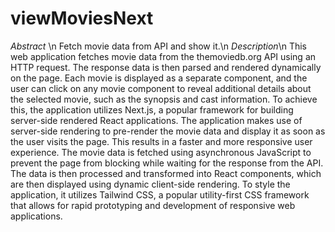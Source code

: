 # viewMoviesNext
*Abstract* \n
Fetch movie data from API and show it.\n
*Description*\n
This web application fetches movie data from the themoviedb.org API using an HTTP request. The response data is then parsed and rendered dynamically on the page. Each movie is displayed as a separate component, and the user can click on any movie component to reveal additional details about the selected movie, such as the synopsis and cast information.  To achieve this, the application utilizes Next.js, a popular framework for building server-side rendered React applications. The application makes use of server-side rendering to pre-render the movie data and display it as soon as the user visits the page. This results in a faster and more responsive user experience.  The movie data is fetched using asynchronous JavaScript to prevent the page from blocking while waiting for the response from the API. The data is then processed and transformed into React components, which are then displayed using dynamic client-side rendering.  To style the application, it utilizes Tailwind CSS, a popular utility-first CSS framework that allows for rapid prototyping and development of responsive web applications.
